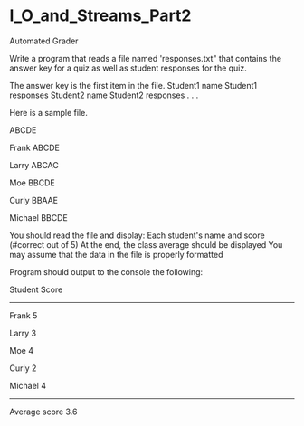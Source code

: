 # I_O_and_Streams_Part2
Automated Grader

Write a program that reads a file named 'responses.txt" that contains the answer key for a quiz
as well as student responses for the quiz.

The answer key is the first item in the file.
Student1 name
Student1 responses
Student2 name
Student2 responses
. . .

Here is a sample file.

ABCDE     
             
Frank                     ABCDE                  

Larry
ABCAC

Moe
BBCDE

Curly
BBAAE

Michael
BBCDE

You should read the file and display:
Each student's name and score (#correct out of 5)
At the end, the class average should be displayed
You may assume that the data in the file is properly formatted

Program should output to the console the following:

Student                     Score 

----------------------------

Frank                         5

Larry                         3

Moe                           4

Curly                         2

Michael                       4

---------------------------

Average score            3.6

